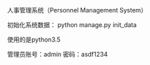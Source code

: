 人事管理系统（Personnel Management System）

初始化系统数据：
python manage.py init_data

使用的是python3.5


管理员账号：admin
密码：asdf1234

